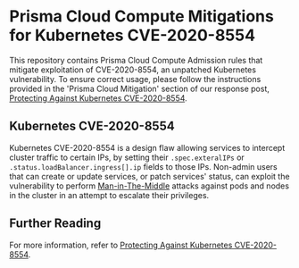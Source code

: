 # Prisma Cloud Compute Mitigations for Kubernetes CVE-2020-8554
This repository contains Prisma Cloud Compute Admission rules that mitigate exploitation of CVE-2020-8554, an unpatched Kubernetes vulnerability. To ensure correct usage, please follow the instructions provided in the 'Prisma Cloud Mitigation' section of our response post, [Protecting Against Kubernetes CVE-2020-8554](https://unit42.paloaltonetworks.com/).

## Kubernetes CVE-2020-8554
Kubernetes CVE-2020-8554 is a design flaw allowing services to intercept cluster traffic to certain IPs, by setting their `.spec.exteralIPs` or `.status.loadBalancer.ingress[].ip` fields to those IPs. Non-admin users that can create or update services, or patch services' status, can exploit the vulnerability to perform [Man-in-The-Middle](https://attack.mitre.org/techniques/T1557/) attacks against pods and nodes in the cluster in an attempt to escalate their privileges.

## Further Reading 
For more information, refer to [Protecting Against Kubernetes CVE-2020-8554](https://unit42.paloaltonetworks.com/).
